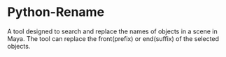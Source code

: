 # Python-Rename

A tool designed to search and replace the names of objects in a scene in Maya. The tool can replace the front(prefix) or end(suffix) of the selected objects. 
